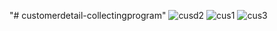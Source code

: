 "# customerdetail-collectingprogram" 
![cusd2](https://user-images.githubusercontent.com/116806049/203302344-6d6526a5-937c-4954-876d-813094a7db36.PNG)
![cus1](https://user-images.githubusercontent.com/116806049/203302427-a1081fe1-2778-41a1-9005-941822cb826f.PNG)
![cus3](https://user-images.githubusercontent.com/116806049/203302455-5463ee47-23b5-42c5-91df-4ba70b155f0e.PNG)
